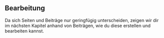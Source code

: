 ## Bearbeitung

Da sich Seiten und Beiträge nur geringfügig unterscheiden, zeigen wir dir im nächsten Kapitel anhand von Beiträgen, wie du diese erstellen und bearbeiten kannst.
